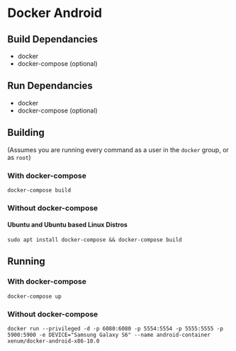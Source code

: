 # Docker Android

## Build Dependancies
- docker
- docker-compose (optional)

## Run Dependancies
- docker
- docker-compose (optional)

## Building
(Assumes you are running every command as a user in the `docker` group, or as `root`)

###  With docker-compose
`docker-compose build`

### Without docker-compose
#### Ubuntu and Ubuntu based Linux Distros
`sudo apt install docker-compose && docker-compose build`

## Running

### With docker-compose
`docker-compose up`

### Without docker-compose
`docker run --privileged -d -p 6080:6080 -p 5554:5554 -p 5555:5555 -p 5900:5900 -e DEVICE="Samsung Galaxy S6" --name android-container xenum/docker-android-x86-10.0`
